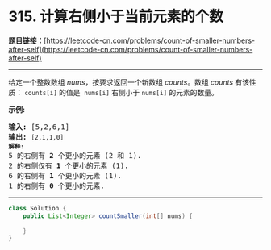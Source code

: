 # 315. 计算右侧小于当前元素的个数

**题目链接：**[https://leetcode-cn.com/problems/count-of-smaller-numbers-after-self](https://leetcode-cn.com/problems/count-of-smaller-numbers-after-self)

---

<div class="content__1Y2H">
 <div class="notranslate">
  <p>给定一个整数数组 <em>nums</em>，按要求返回一个新数组&nbsp;<em>counts</em>。数组 <em>counts</em> 有该性质： <code>counts[i]</code> 的值是&nbsp; <code>nums[i]</code> 右侧小于&nbsp;<code>nums[i]</code> 的元素的数量。</p> 
  <p><strong>示例:</strong></p> 
  <pre class="language-text"><strong>输入:</strong> [5,2,6,1]
<strong>输出:</strong> <code>[2,1,1,0] 
<strong>解释:</strong></code>
5 的右侧有 <strong>2 </strong>个更小的元素 (2 和 1).
2 的右侧仅有 <strong>1 </strong>个更小的元素 (1).
6 的右侧有 <strong>1 </strong>个更小的元素 (1).
1 的右侧有 <strong>0 </strong>个更小的元素.
</pre> 
 </div>
</div>

---

```java
class Solution {
    public List<Integer> countSmaller(int[] nums) {
        
    }
}
```